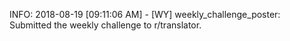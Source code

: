 INFO: 2018-08-19 [09:11:06 AM] - [WY] weekly_challenge_poster: Submitted the weekly challenge to r/translator.
